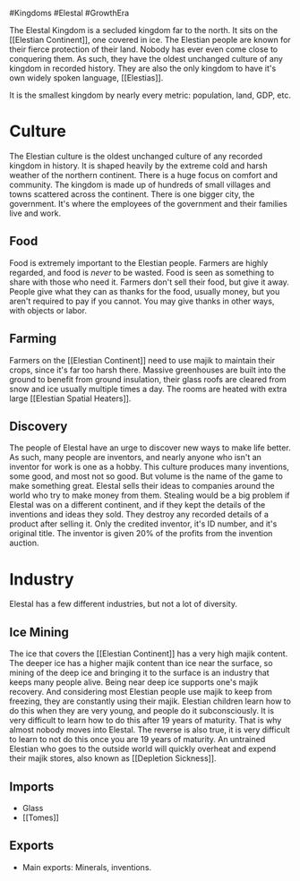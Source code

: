 #Kingdoms #Elestal #GrowthEra 

The Elestal Kingdom is a secluded kingdom far to the north. It sits on the [[Elestian Continent]], one covered in ice. The Elestian people are known for their fierce protection of their land. Nobody has ever even come close to conquering them. As such, they have the oldest unchanged culture of any kingdom in recorded history. They are also the only kingdom to have it's own widely spoken language, [[Elestias]].

It is the smallest kingdom by nearly every metric: population, land, GDP, etc.
# Culture
The Elestian culture is the oldest unchanged culture of any recorded kingdom in history. It is shaped heavily by the extreme cold and harsh weather of the northern continent. There is a huge focus on comfort and community. The kingdom is made up of hundreds of small villages and towns scattered across the continent. There is one bigger city, the government. It's where the employees of the government and their families live and work.
## Food
Food is extremely important to the Elestian people. Farmers are highly regarded, and food is *never* to be wasted. Food is seen as something to share with those who need it. Farmers don't sell their food, but give it away. People give what they can as thanks for the food, usually money, but you aren't required to pay if you cannot. You may give thanks in other ways, with objects or labor.
## Farming
Farmers on the [[Elestian Continent]] need to use majik to maintain their crops, since it's far too harsh there. Massive greenhouses are built into the ground to benefit from ground insulation, their glass roofs are cleared from snow and ice usually multiple times a day. The rooms are heated with extra large [[Elestian Spatial Heaters]].
## Discovery
The people of Elestal have an urge to discover new ways to make life better. As such, many people are inventors, and nearly anyone who isn't an inventor for work is one as a hobby. This culture produces many inventions, some good, and most not so good. But volume is the name of the game to make something great. Elestal sells their ideas to companies around the world who try to make money from them. Stealing would be a big problem if Elestal was on a different continent, and if they kept the details of the inventions and ideas they sold. They destroy any recorded details of a product after selling it. Only the credited inventor, it's ID number, and it's original title. The inventor is given 20% of the profits from the invention auction.
# Industry
Elestal has a few different industries, but not a lot of diversity.
## Ice Mining
The ice that covers the [[Elestian Continent]] has a very high majik content. The deeper ice has a higher majik content than ice near the surface, so mining of the deep ice and bringing it to the surface is an industry that keeps many people alive. Being near deep ice supports one's majik recovery. And considering most Elestian people use majik to keep from freezing, they are constantly using their majik. Elestian children learn how to do this when they are very young, and people do it subconsciously. It is very difficult to learn how to do this after 19 years of maturity. That is why almost nobody moves into Elestal. The reverse is also true, it is very difficult to learn to not do this once you are 19 years of maturity. An untrained Elestian who goes to the outside world will quickly overheat and expend their majik stores, also known as [[Depletion Sickness]].
## Imports
- Glass
- [[Tomes]]
## Exports
- Main exports: Minerals, inventions.
